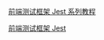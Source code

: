 [前端测试框架 Jest 系列教程](https://www.cnblogs.com/Wolfmanlq/p/8012847.html)

[前端测试框架 Jest](https://juejin.im/post/597aa518f265da3e345f3262#heading-13)
